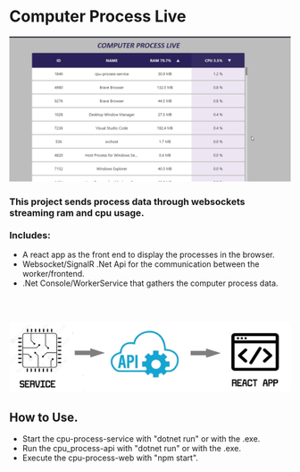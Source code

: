 # Computer Process Live

![image](./github/preview.gif)

### This project sends process data through websockets streaming ram and cpu usage. <br><br><b>Includes:</b>
- A react app as the front end to display the processes in the browser.
- Websocket/SignalR .Net Api for the communication between the worker/frontend.
- .Net Console/WorkerService that gathers the computer process data. 
<br>
<br>

![image](./github/setup.jpg)

## How to Use. 

- Start the cpu-process-service with "dotnet run" or with the .exe.
- Run the cpu_process-api with "dotnet run" or with the .exe.
- Execute the cpu-process-web with "npm start".
<br>
<br>
